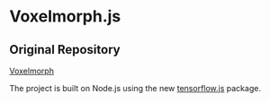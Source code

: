 # Voxelmorph.js

## Original Repository
[Voxelmorph](voxelmorph.mit.edu)

The project is built on Node.js using the new [tensorflow.js](https://js.tensorflow.org) package.

